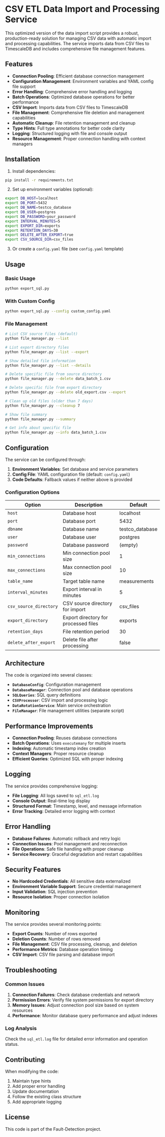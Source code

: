 # CSV ETL Data Import and Processing Service

This optimized version of the data import script provides a robust, production-ready solution for managing CSV data with automatic import and processing capabilities. The service imports data from CSV files to TimescaleDB and includes comprehensive file management features.

## Features

- **Connection Pooling**: Efficient database connection management
- **Configuration Management**: Environment variables and YAML config file support
- **Error Handling**: Comprehensive error handling and logging
- **Batch Operations**: Optimized database operations for better performance
- **CSV Import**: Imports data from CSV files to TimescaleDB
- **File Management**: Comprehensive file deletion and management capabilities
- **Automatic Cleanup**: File retention management and cleanup
- **Type Hints**: Full type annotations for better code clarity
- **Logging**: Structured logging with file and console output
- **Resource Management**: Proper connection handling with context managers

## Installation

1. Install dependencies:
```bash
pip install -r requirements.txt
```

2. Set up environment variables (optional):
```bash
export DB_HOST=localhost
export DB_PORT=5432
export DB_NAME=testco_database
export DB_USER=postgres
export DB_PASSWORD=your_password
export INTERVAL_MINUTES=5
export EXPORT_DIR=exports
export RETENTION_DAYS=30
export DELETE_AFTER_EXPORT=true
export CSV_SOURCE_DIR=csv_files
```

3. Or create a `config.yaml` file (see `config.yaml` template)

## Usage

### Basic Usage
```bash
python export_sql.py
```

### With Custom Config
```bash
python export_sql.py --config custom_config.yaml
```

### File Management
```bash
# List CSV source files (default)
python file_manager.py --list

# List export directory files
python file_manager.py --list --export

# Show detailed file information
python file_manager.py --list --details

# Delete specific file from source directory
python file_manager.py --delete data_batch_1.csv

# Delete specific file from export directory
python file_manager.py --delete old_export.csv --export

# Clean up old files (older than 7 days)
python file_manager.py --cleanup 7

# Show file summary
python file_manager.py --summary

# Get info about specific file
python file_manager.py --info data_batch_1.csv
```

## Configuration

The service can be configured through:

1. **Environment Variables**: Set database and service parameters
2. **Config File**: YAML configuration file (default: `config.yaml`)
3. **Code Defaults**: Fallback values if neither above is provided

### Configuration Options

| Option | Description | Default |
|--------|-------------|---------|
| `host` | Database host | localhost |
| `port` | Database port | 5432 |
| `dbname` | Database name | testco_database |
| `user` | Database user | postgres |
| `password` | Database password | (empty) |
| `min_connections` | Min connection pool size | 1 |
| `max_connections` | Max connection pool size | 10 |
| `table_name` | Target table name | measurements |
| `interval_minutes` | Export interval in minutes | 5 |
| `csv_source_directory` | CSV source directory for import | csv_files |
| `export_directory` | Export directory for processed files | exports |
| `retention_days` | File retention period | 30 |
| `delete_after_export` | Delete file after processing | false |

## Architecture

The code is organized into several classes:

- **`DatabaseConfig`**: Configuration management
- **`DatabaseManager`**: Connection pool and database operations
- **`SQLQueries`**: SQL query definitions
- **`CSVProcessor`**: CSV import and processing logic
- **`DataRotationService`**: Main service orchestration
- **`FileManager`**: File management utilities (separate script)

## Performance Improvements

- **Connection Pooling**: Reuses database connections
- **Batch Operations**: Uses `executemany` for multiple inserts
- **Indexing**: Automatic timestamp index creation
- **Context Managers**: Proper resource cleanup
- **Efficient Queries**: Optimized SQL with proper indexing

## Logging

The service provides comprehensive logging:

- **File Logging**: All logs saved to `sql_etl.log`
- **Console Output**: Real-time log display
- **Structured Format**: Timestamp, level, and message information
- **Error Tracking**: Detailed error logging with context

## Error Handling

- **Database Failures**: Automatic rollback and retry logic
- **Connection Issues**: Pool management and reconnection
- **File Operations**: Safe file handling with proper cleanup
- **Service Recovery**: Graceful degradation and restart capabilities

## Security Features

- **No Hardcoded Credentials**: All sensitive data externalized
- **Environment Variable Support**: Secure credential management
- **Input Validation**: SQL injection prevention
- **Resource Isolation**: Proper connection isolation

## Monitoring

The service provides several monitoring points:

- **Export Counts**: Number of rows exported
- **Deletion Counts**: Number of rows removed
- **File Management**: CSV file processing, cleanup, and deletion
- **Performance Metrics**: Database operation timing
- **CSV Import**: CSV file parsing and database import

## Troubleshooting

### Common Issues

1. **Connection Failures**: Check database credentials and network
2. **Permission Errors**: Verify file system permissions for export directory
3. **Memory Issues**: Adjust connection pool size based on system resources
4. **Performance**: Monitor database query performance and adjust indexes

### Log Analysis

Check the `sql_etl.log` file for detailed error information and operation status.

## Contributing

When modifying the code:

1. Maintain type hints
2. Add proper error handling
3. Update documentation
4. Follow the existing class structure
5. Add appropriate logging

## License

This code is part of the Fault-Detection project.

